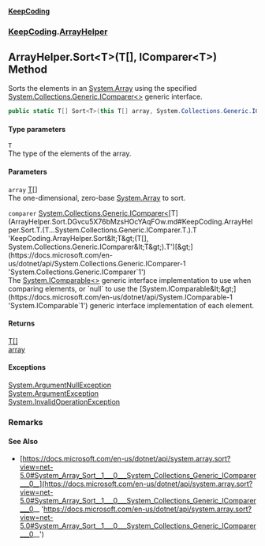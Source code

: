 #### [KeepCoding](index.md 'index')
### [KeepCoding](KeepCoding.md 'KeepCoding').[ArrayHelper](ArrayHelper.md 'KeepCoding.ArrayHelper')
## ArrayHelper.Sort&lt;T&gt;(T[], IComparer&lt;T&gt;) Method
Sorts the elements in an [System.Array](https://docs.microsoft.com/en-us/dotnet/api/System.Array 'System.Array') using the specified [System.Collections.Generic.IComparer&lt;&gt;](https://docs.microsoft.com/en-us/dotnet/api/System.Collections.Generic.IComparer-1 'System.Collections.Generic.IComparer`1') generic interface.  
```csharp
public static T[] Sort<T>(this T[] array, System.Collections.Generic.IComparer<T> comparer);
```
#### Type parameters
<a name='KeepCoding.ArrayHelper.Sort.T.(T...System.Collections.Generic.IComparer.T.).T'></a>
`T`  
The type of the elements of the array.
  
#### Parameters
<a name='KeepCoding.ArrayHelper.Sort.T.(T...System.Collections.Generic.IComparer.T.).array'></a>
`array` [T](ArrayHelper.Sort.DGvcu5X76bMzsHOcYAqFOw.md#KeepCoding.ArrayHelper.Sort.T.(T...System.Collections.Generic.IComparer.T.).T 'KeepCoding.ArrayHelper.Sort&lt;T&gt;(T[], System.Collections.Generic.IComparer&lt;T&gt;).T')[[]](https://docs.microsoft.com/en-us/dotnet/api/System.Array 'System.Array')  
The one-dimensional, zero-base [System.Array](https://docs.microsoft.com/en-us/dotnet/api/System.Array 'System.Array') to sort.
  
<a name='KeepCoding.ArrayHelper.Sort.T.(T...System.Collections.Generic.IComparer.T.).comparer'></a>
`comparer` [System.Collections.Generic.IComparer&lt;](https://docs.microsoft.com/en-us/dotnet/api/System.Collections.Generic.IComparer-1 'System.Collections.Generic.IComparer`1')[T](ArrayHelper.Sort.DGvcu5X76bMzsHOcYAqFOw.md#KeepCoding.ArrayHelper.Sort.T.(T...System.Collections.Generic.IComparer.T.).T 'KeepCoding.ArrayHelper.Sort&lt;T&gt;(T[], System.Collections.Generic.IComparer&lt;T&gt;).T')[&gt;](https://docs.microsoft.com/en-us/dotnet/api/System.Collections.Generic.IComparer-1 'System.Collections.Generic.IComparer`1')  
The [System.IComparable&lt;&gt;](https://docs.microsoft.com/en-us/dotnet/api/System.IComparable-1 'System.IComparable`1') generic interface implementation to use when comparing elements, or `null` to use the [System.IComparable&lt;&gt;](https://docs.microsoft.com/en-us/dotnet/api/System.IComparable-1 'System.IComparable`1') generic interface implementation of each element.
  
#### Returns
[T](ArrayHelper.Sort.DGvcu5X76bMzsHOcYAqFOw.md#KeepCoding.ArrayHelper.Sort.T.(T...System.Collections.Generic.IComparer.T.).T 'KeepCoding.ArrayHelper.Sort&lt;T&gt;(T[], System.Collections.Generic.IComparer&lt;T&gt;).T')[[]](https://docs.microsoft.com/en-us/dotnet/api/System.Array 'System.Array')  
[array](ArrayHelper.Sort.DGvcu5X76bMzsHOcYAqFOw.md#KeepCoding.ArrayHelper.Sort.T.(T...System.Collections.Generic.IComparer.T.).array 'KeepCoding.ArrayHelper.Sort&lt;T&gt;(T[], System.Collections.Generic.IComparer&lt;T&gt;).array')
#### Exceptions
[System.ArgumentNullException](https://docs.microsoft.com/en-us/dotnet/api/System.ArgumentNullException 'System.ArgumentNullException')  
[System.ArgumentException](https://docs.microsoft.com/en-us/dotnet/api/System.ArgumentException 'System.ArgumentException')  
[System.InvalidOperationException](https://docs.microsoft.com/en-us/dotnet/api/System.InvalidOperationException 'System.InvalidOperationException')  
### Remarks
#### See Also
- [https://docs.microsoft.com/en-us/dotnet/api/system.array.sort?view=net-5.0#System_Array_Sort__1___0___System_Collections_Generic_IComparer___0__](https://docs.microsoft.com/en-us/dotnet/api/system.array.sort?view=net-5.0#System_Array_Sort__1___0___System_Collections_Generic_IComparer___0__ 'https://docs.microsoft.com/en-us/dotnet/api/system.array.sort?view=net-5.0#System_Array_Sort__1___0___System_Collections_Generic_IComparer___0__')
